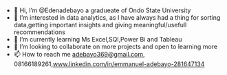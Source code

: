 ####
- 👋 Hi, I’m @Edenadebayo a gradueate of Ondo State University
- 👀 I’m interested in data analytics, as I have always had a thing for sorting data,getting important insights and giving meaningful/usefull recommendations
- 🌱 I’m currently learning Ms Excel,SQl,Power Bi and Tableau
- 💞️ I’m looking to collaborate on more projects and open to learning more 
- 📫 How to reach me adebayo369@gmail.com, 08166189261,www.linkedin.com/in/emmanuel-adebayo-281647134

<!---
Edenadebayo/Edenadebayo is a ✨ special ✨ repository because its `README.md` (this file) appears on your GitHub profile.
You can click the Preview link to take a look at your changes.
--->
